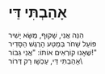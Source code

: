 # אָהַבְתִּי דַּי

הִנֵּה אֲנִי, שָׁקוּף, מֻשָּׂא יָשִׁיר\
פּוֹעֵל שָׁחֹר בְּמַטַּע הָרֶגֶשׁ הַסָּדִיר\
שֶׁאָנוּ קוֹרְאִים אוֹתוֹ: "אֲנִי גִּבּוֹר!"\
אָהַבְתִּי דַּי, עַכְשָׁו רַק דְּרוֹר\
